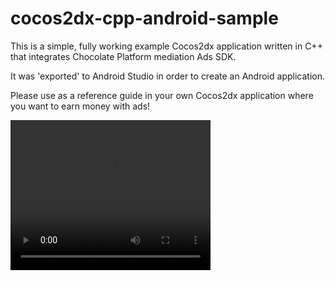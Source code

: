 # cocos2dx-cpp-android-sample

This is a simple, fully working example Cocos2dx application written in C++ that integrates
Chocolate Platform mediation Ads SDK.

It was 'exported' to Android Studio in order to create an Android application.

Please use as a reference guide in your own Cocos2dx application where you want to earn money with ads! 


<video width="320" height="240" controls="controls">
  <source src="interstitial-cocos2dx-android.mp4" type="video/mp4" />
  Your browser does not support the video tag.
  /* instead of the last line you could also add the flash player*/
</video>
